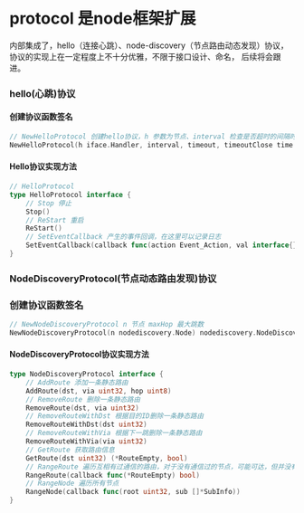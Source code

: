 # protocol 是node框架扩展

内部集成了，hello（连接心跳）、node-discovery（节点路由动态发现）协议，
协议的实现上在一定程度上不十分优雅，不限于接口设计、命名，
后续将会跟进。

### hello(心跳)协议
#### 创建协议函数签名
```go
// NewHelloProtocol 创建hello协议，h 参数为节点、interval 检查是否超时的间隔时间、timeout超时时间后发送心跳、timeoutClose超时多久后断开连接，该协议需要在节点启动前使用，否则可能无效
NewHelloProtocol(h iface.Handler, interval, timeout, timeoutClose time.Duration) hello.HelloProtocol
```

#### Hello协议实现方法
```go
// HelloProtocol
type HelloProtocol interface {
	// Stop 停止
	Stop()
	// ReStart 重启
	ReStart()
	// SetEventCallback 产生的事件回调，在这里可以记录日志
	SetEventCallback(callback func(action Event_Action, val interface{}))
}
```

### NodeDiscoveryProtocol(节点动态路由发现)协议
### 创建协议函数签名
```go
// NewNodeDiscoveryProtocol n 节点 maxHop 最大跳数
NewNodeDiscoveryProtocol(n nodediscovery.Node) nodediscovery.NodeDiscoveryProtocol 
```
#### NodeDiscoveryProtocol协议实现方法
```go
type NodeDiscoveryProtocol interface {
	// AddRoute 添加一条静态路由
	AddRoute(dst, via uint32, hop uint8)
	// RemoveRoute 删除一条静态路由
	RemoveRoute(dst, via uint32)
	// RemoveRouteWithDst 根据目的ID删除一条静态路由
	RemoveRouteWithDst(dst uint32)
	// RemoveRouteWithVia 根据下一跳删除一条静态路由
	RemoveRouteWithVia(via uint32)
	// GetRoute 获取路由信息
	GetRoute(dst uint32) (*RouteEmpty, bool)
	// RangeRoute 遍历互相有过通信的路由，对于没有通信过的节点，可能可达，但并没有计算路由，只有每次去往没去过的节点才会计算路由
	RangeRoute(callback func(*RouteEmpty) bool)
	// RangeNode 遍历所有节点
	RangeNode(callback func(root uint32, sub []*SubInfo))
}
```